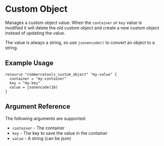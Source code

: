 # Custom Object

Manages a custom object value. When the `container` or `key` value is modified
it will delete the old custom object and create a new custom object instead of
updating the value.

The value is always a string, so use `jsonencode()` to convert an object to a
string.

## Example Usage

```hcl
resource "commercetools_custom_object" "my-value" {
  container = "my-container"
  key = "my-key"
  value = jsonencode(10)
}
```

## Argument Reference

The following arguments are supported:

* `container` - The container
* `key` - The key to save the value in the container
* `value` - A string (can be json)
